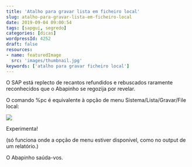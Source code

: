 ```yaml
---
title: 'Atalho para gravar lista em ficheiro local'
slug: atalho-para-gravar-lista-em-ficheiro-local
date: 2019-09-04 09:00:54
tags: [sapgui, segredo]
categories: [dicas]
wordpressId: 4252
draft: false
resources:
- name: featuredImage
  src: 'images/thumbnail.jpg'
keywords: ['atalho para gravar ficheiro local']
---
```

O SAP está replecto de recantos refundidos e rebuscados raramente reconhecidos que o Abapinho se regozija por revelar.

O comando %pc é equivalente à opção de menu Sistema/Lista/Gravar/File local:

<!--more-->

![][1]

Experimenta!

(só funciona onde a opção de menu estiver disponível, como no output de um relatório.)

O Abapinho saúda-vos.

   [1]: images/gravar.jpg
